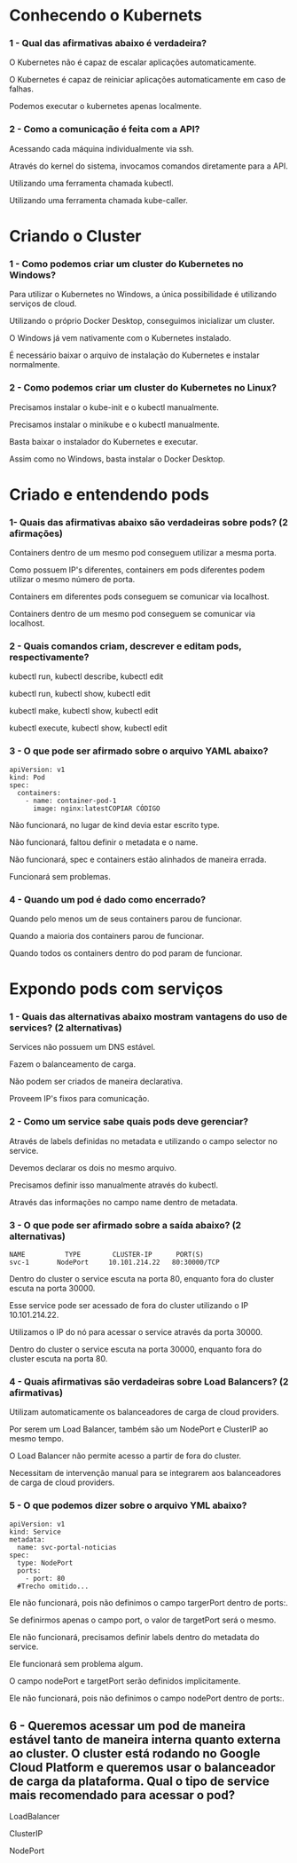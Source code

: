 # Conhecendo o Kubernets

### 1 - Qual das afirmativas abaixo é verdadeira?

O Kubernetes não é capaz de escalar aplicações automaticamente.

O Kubernetes é capaz de reiniciar aplicações automaticamente em caso de falhas.

Podemos executar o kubernetes apenas localmente.

### 2 - Como a comunicação é feita com a API?

Acessando cada máquina individualmente via ssh.

Através do kernel do sistema, invocamos comandos diretamente para a API.

Utilizando uma ferramenta chamada kubectl.

Utilizando uma ferramenta chamada kube-caller.


# Criando o Cluster

### 1 - Como podemos criar um cluster do Kubernetes no Windows?

Para utilizar o Kubernetes no Windows, a única possibilidade é utilizando serviços de cloud.

Utilizando o próprio Docker Desktop, conseguimos inicializar um cluster.

O Windows já vem nativamente com o Kubernetes instalado.

É necessário baixar o arquivo de instalação do Kubernetes e instalar normalmente.


### 2 - Como podemos criar um cluster do Kubernetes no Linux?

Precisamos instalar o kube-init e o kubectl manualmente.

Precisamos instalar o minikube e o kubectl manualmente.

Basta baixar o instalador do Kubernetes e executar.

Assim como no Windows, basta instalar o Docker Desktop.

# Criado e entendendo pods

### 1- Quais das afirmativas abaixo são verdadeiras sobre pods? (2 afirmações)

Containers dentro de um mesmo pod conseguem utilizar a mesma porta.

Como possuem IP's diferentes, containers em pods diferentes podem utilizar o mesmo número de porta.

Containers em diferentes pods conseguem se comunicar via localhost.

Containers dentro de um mesmo pod conseguem se comunicar via localhost.


### 2 - Quais comandos criam, descrever e editam pods, respectivamente?

kubectl run, kubectl describe, kubectl edit

kubectl run, kubectl show, kubectl edit

kubectl make, kubectl show, kubectl edit

kubectl execute, kubectl show, kubectl edit


### 3 - O que pode ser afirmado sobre o arquivo YAML abaixo?
```
apiVersion: v1
kind: Pod
spec:
  containers:
    - name: container-pod-1
      image: nginx:latestCOPIAR CÓDIGO
```

Não funcionará, no lugar de kind devia estar escrito type.

Não funcionará, faltou definir o metadata e o name.

Não funcionará, spec e containers estão alinhados de maneira errada.

Funcionará sem problemas.


### 4 - Quando um pod é dado como encerrado?

Quando pelo menos um de seus containers parou de funcionar.

Quando a maioria dos containers parou de funcionar.

Quando todos os containers dentro do pod param de funcionar.

# Expondo pods com serviços


### 1 - Quais das alternativas abaixo mostram vantagens do uso de services? (2 alternativas)

Services não possuem um DNS estável.

Fazem o balanceamento de carga.

Não podem ser criados de maneira declarativa.

Proveem IP's fixos para comunicação.

### 2 - Como um service sabe quais pods deve gerenciar?

Através de labels definidas no metadata e utilizando o campo selector no service.

Devemos declarar os dois no mesmo arquivo.

Precisamos definir isso manualmente através do kubectl.

Através das informações no campo name dentro de metadata.


### 3 - O que pode ser afirmado sobre a saída abaixo? (2 alternativas)

```
NAME          TYPE        CLUSTER-IP      PORT(S)               
svc-1       NodePort     10.101.214.22   80:30000/TCP
```

Dentro do cluster o service escuta na porta 80, enquanto fora do cluster escuta na porta 30000.

Esse service pode ser acessado de fora do cluster utilizando o IP 10.101.214.22.

Utilizamos o IP do nó para acessar o service através da porta 30000.

Dentro do cluster o service escuta na porta 30000, enquanto fora do cluster escuta na porta 80.


### 4 - Quais afirmativas são verdadeiras sobre Load Balancers? (2 afirmativas)

Utilizam automaticamente os balanceadores de carga de cloud providers.

Por serem um Load Balancer, também são um NodePort e ClusterIP ao mesmo tempo.

O Load Balancer não permite acesso a partir de fora do cluster.

Necessitam de intervenção manual para se integrarem aos balanceadores de carga de cloud providers.


### 5 - O que podemos dizer sobre o arquivo YML abaixo?
```
apiVersion: v1
kind: Service
metadata:
  name: svc-portal-noticias
spec:
  type: NodePort
  ports:
    - port: 80
  #Trecho omitido...
```

Ele não funcionará, pois não definimos o campo targerPort dentro de ports:.

Se definirmos apenas o campo port, o valor de targetPort será o mesmo.

Ele não funcionará, precisamos definir labels dentro do metadata do service.

Ele funcionará sem problema algum.

O campo nodePort e targetPort serão definidos implicitamente.

Ele não funcionará, pois não definimos o campo nodePort dentro de ports:.


## 6 - Queremos acessar um pod de maneira estável tanto de maneira interna quanto externa ao cluster. O cluster está rodando no Google Cloud Platform e queremos usar o balanceador de carga da plataforma. Qual o tipo de service mais recomendado para acessar o pod?

LoadBalancer

ClusterIP

NodePort











